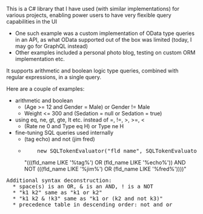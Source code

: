 
This is a C# library that I have used (with similar implementations) for various projects, enabling power users to have very flexible query capabilities in the UI
  * One such example was a custom implementation of OData type queries in an API, as what OData supported out of the box was limited (today, I may go for GraphQL instead)
  * Other examples included a personal photo blog, testing on custom ORM implementation etc.
    
It supports arithmetic and boolean logic type queries, combined with regular expressions, in a single query.
 

Here are a couple of examples:
  * arithmetic and boolean 
      * (Age >= 12 and Gender = Male) or Gender != Male
      * Weight <= 300 and (Sedation = null or Sedation = true)
  * using eq, ne, gt, gte, lt etc. instead of =, !=, >, >=, < 
      * (Rate ne 0 and Type eq H) or Type ne H
  * fine-tuning SQL queries used internally
      * (tag echo) and not (jim fred)
      * <pre>
            new SQLTokenEvaluator("fld_name", SQLTokenEvaluator.OPERATOR_TYPE.LIKE, SQLTokenEvaluator.FIELD_TYPE.STRING);
        </pre> 
        "(((fld_name LIKE '%tag%') OR (fld_name LIKE '%echo%')) AND NOT (((fld_name LIKE '%jim%') OR (fld_name LIKE '%fred%'))))"

<pre />
Additional syntax deconstruction:
  * space(s) is an OR, & is an AND, ! is a NOT
  * "k1 k2" same as "k1 or k2" 
  * "k1 k2 & !k3" same as "k1 or (k2 and not k3)"
  * precedence table in descending order: not and or
    
